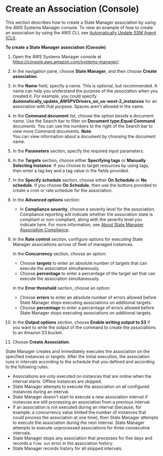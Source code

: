 # Create an Association \(Console\)<a name="sysman-state-assoc"></a>

This section describes how to create a State Manager association by using the AWS Systems Manager console\. To view an example of how to create an association by using the AWS CLI, see [Automatically Update SSM Agent \(CLI\)](sysman-state-cli.md)\.

**To create a State Manager association \(Console\)**

1. Open the AWS Systems Manager console at [https://console\.aws\.amazon\.com/systems\-manager/](https://console.aws.amazon.com/systems-manager/)\.

1. In the navigation pane, choose **State Manager**, and then choose **Create association**\.

1. In the **Name** field, specify a name\. This is optional, but recommended\. A name can help you understand the purpose of the association when you created it\. For example, you could specify **Automatically\_update\_AWSPVDrivers\_on\_us\-west\-2\_instances** for an association with that purpose\. Spaces aren't allowed in the name\.

1. In the **Command document** list, choose the option beside a document name\. Use the Search bar to filter on **Document type:Equal:Command** documents\. You can use the numbers to the right of the Search bar to view more Command documents\. 
**Note**  
You can view information about a document by choosing the document name\.

1. In the **Parameters** section, specify the required input parameters\.

1. In the **Targets** section, choose either **Specifying tags** or **Manually Selecting Instance**\. If you choose to target resources by using tags, then enter a tag key and a tag value in the fields provided\.

1. In the **Specify schedule** section, choose either **On Schedule** or **No schedule**\. If you choose **On Schedule**, then use the buttons provided to create a cron or rate schedule for the association\. 

1. In the **Advanced options** section:
   + In **Compliance severity**, choose a severity level for the association\. Compliance reporting will indicate whether the association state is compliant or non\-compliant, along with the severity level you indicate here\. For more information, see [About State Manager Association Compliance](sysman-compliance-about.md#sysman-compliance-about-association)\.

1. In the **Rate control** section, configure options for executing State Manager associations across of fleet of managed instances\.

   In the **Concurrency** section, choose an option: 
   + Choose **targets** to enter an absolute number of targets that can execute the association simultaneously\.
   + Choose **percentage** to enter a percentage of the target set that can execute the association simultaneously\.

   In the **Error threshold** section, choose an option:
   + Choose **errors** to enter an absolute number of errors allowed before State Manager stops executing associations on additional targets\.
   + Choose **percentage** to enter a percentage of errors allowed before State Manager stops executing associations on additional targets\.

1. In the **Output options** section, choose **Enable writing output to S3** if you want to write the output of the command to create the associations to an Amazon S3 bucket\.

1. Choose **Create Association**\. 

State Manager creates and immediately executes the association on the specified instances or targets\. After the initial execution, the association runs in intervals according to the schedule that you defined and according to the following rules:
+ Associations are only executed on instances that are online when the interval starts\. Offline instances are skipped\.
+ State Manager attempts to execute the association on all configured instances during an interval\.
+ State Manager doesn't start to execute a new association interval if instances are still processing an association from a previous interval\.
+ If an association is not executed during an interval \(because, for example, a concurrency value limited the number of instances that could process the association at one time\), then State Manager attempts to execute the association during the next interval\. State Manager attempts to execute unprocessed associations for three consecutive intervals\. 
+ State Manager stops any association that processes for five days and records a `Time out` error in the association history\.
+ State Manager records history for all skipped intervals\.